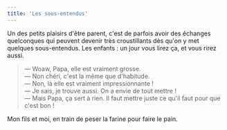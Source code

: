```yaml
---
title: 'Les sous-entendus'
---
```


Un des petits plaisirs d'être parent, c'est de parfois avoir des échanges quelconques qui peuvent devenir très croustillants dès qu'on y met quelques sous-entendus. Les enfants : un jour vous lirez ça, et vous rirez aussi.

<!-- more -->

> — Woaw, Papa, elle est vraiment grosse.  
> — Non chéri, c'est la même que d'habitude.  
> — Non, là elle est vraiment impressionnante !  
> — Je sais, je trouve aussi. On a envie de tout mettre !  
> — Mais Papa, ça sert à rien. Il faut mettre juste ce qu'il faut pour que c'est bon !

Mon fils et moi, en train de peser la farine pour faire le pain.
